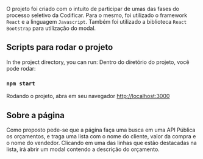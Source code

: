 O projeto foi criado com o intuito de participar de umas das fases do processo seletivo da Codificar.
Para o mesmo, foi utilizado o framework `React` e a linguagem `Javascript`.
Também foi utilizado a biblioteca `React Bootstrap` para utilização do modal.

## Scripts para rodar o projeto

In the project directory, you can run:
Dentro do diretório do projeto, você pode rodar:

### `npm start`

Rodando o projeto, abra em seu navegador [http://localhost:3000](http://localhost:3000)

## Sobre a página

Como proposto pede-se que a página faça uma busca em uma API Pública os orçamentos, e traga uma lista com o nome do cliente, valor da compra e o nome do vendedor. Clicando em uma das linhas que estão destacadas na lista, irá abrir um modal contendo a descrição do orçamento.